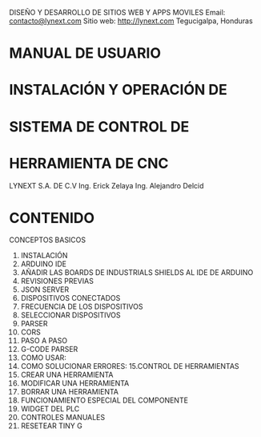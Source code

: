 DISEÑO Y DESARROLLO DE SITIOS WEB Y APPS MOVILES
Email: contacto@lynext.com
Sitio web: http://lynext.com
Tegucigalpa, Honduras
# MANUAL DE USUARIO
# INSTALACIÓN Y OPERACIÓN DE
# SISTEMA DE CONTROL DE
# HERRAMIENTA DE CNC

LYNEXT S.A. DE C.V
Ing. Erick Zelaya
Ing. Alejandro Delcid

# CONTENIDO

CONCEPTOS BASICOS 
1. INSTALACIÓN
2. ARDUINO IDE
3. AÑADIR LAS BOARDS DE INDUSTRIALS SHIELDS AL IDE DE ARDUINO
4. REVISIONES PREVIAS 
5. JSON SERVER 
6. DISPOSITIVOS CONECTADOS
7. FRECUENCIA DE LOS DISPOSITIVOS
8. SELECCIONAR DISPOSITIVOS
9. PARSER
10. CORS
11. PASO A PASO 
12. G-CODE PARSER 
13. COMO USAR: 
14. COMO SOLUCIONAR ERRORES: 
15.CONTROL DE HERRAMIENTAS
16. CREAR UNA HERRAMIENTA 
17. MODIFICAR UNA HERRAMIENTA
18. BORRAR UNA HERRAMIENTA
19. FUNCIONAMIENTO ESPECIAL DEL COMPONENTE 
20. WIDGET DEL PLC 
21. CONTROLES MANUALES 
22. RESETEAR TINY G 
